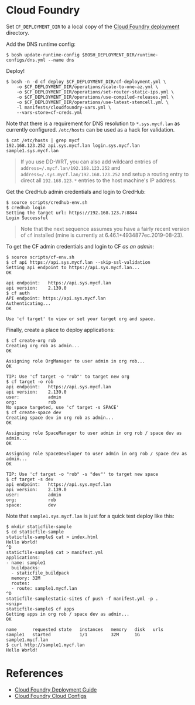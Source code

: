 # Cloud Foundry

Set `CF_DEPLOYMENT_DIR` to a local copy of the [Cloud Foundry deployment](https://github.com/cloudfoundry/cf-deployment/) directory.

Add the DNS runtime config:
```
$ bosh update-runtime-config $BOSH_DEPLOYMENT_DIR/runtime-configs/dns.yml --name dns
```

Deploy!
```
$ bosh -n -d cf deploy $CF_DEPLOYMENT_DIR/cf-deployment.yml \
    -o $CF_DEPLOYMENT_DIR/operations/scale-to-one-az.yml \
    -o $CF_DEPLOYMENT_DIR/operations/set-router-static-ips.yml \
    -o $CF_DEPLOYMENT_DIR/operations/use-compiled-releases.yml \
    -o $CF_DEPLOYMENT_DIR/operations/use-latest-stemcell.yml \
    -l manifests/cloudfoundry-vars.yml \
    --vars-store=cf-creds.yml
```

Note that there is a requirement for DNS resolution to `*.sys.mycf.lan` as currently configured. `/etc/hosts` can be used as a hack for validation.

```
$ cat /etc/hosts | grep mycf
192.168.123.252 api.sys.mycf.lan login.sys.mycf.lan sample1.sys.mycf.lan
```

> If you use DD-WRT, you can also add wildcard entries of `address=/.mycf.lan/192.168.123.252` and `address=/.sys.mycf.lan/192.168.123.252` and setup a routing entry to direct all `192.168.123.*` entries to the host machine's IP address.

Get the CredHub admin credentials and login to CredHub:
```
$ source scripts/credhub-env.sh
$ credhub login
Setting the target url: https://192.168.123.7:8844
Login Successful
```

> Note that the next sequence assumes you have a fairly recent version of `cf` installed (mine is currently at 
6.46.1+4934877ec.2019-08-23).

To get the CF admin credentials and login to CF _as an admin_:
```
$ source scripts/cf-env.sh
$ cf api https://api.sys.mycf.lan --skip-ssl-validation
Setting api endpoint to https://api.sys.mycf.lan...
OK

api endpoint:   https://api.sys.mycf.lan
api version:    2.139.0
$ cf auth
API endpoint: https://api.sys.mycf.lan
Authenticating...
OK

Use 'cf target' to view or set your target org and space.
```

Finally, create a place to deploy applications:
```
$ cf create-org rob
Creating org rob as admin...
OK

Assigning role OrgManager to user admin in org rob...
OK

TIP: Use 'cf target -o "rob"' to target new org
$ cf target -o rob
api endpoint:   https://api.sys.mycf.lan
api version:    2.139.0
user:           admin
org:            rob
No space targeted, use 'cf target -s SPACE'
$ cf create-space dev
Creating space dev in org rob as admin...
OK

Assigning role SpaceManager to user admin in org rob / space dev as admin...
OK

Assigning role SpaceDeveloper to user admin in org rob / space dev as admin...
OK

TIP: Use 'cf target -o "rob" -s "dev"' to target new space
$ cf target -s dev
api endpoint:   https://api.sys.mycf.lan
api version:    2.139.0
user:           admin
org:            rob
space:          dev
```

Note that `sample1.sys.mycf.lan` is just for a quick test deploy like this:
```
$ mkdir staticfile-sample
$ cd staticfile-sample
staticfile-sample$ cat > index.html
Hello World!
^D
staticfile-sample$ cat > manifest.yml
applications:
- name: sample1
  buildpacks:
  - staticfile_buildpack
  memory: 32M
  routes:
  - route: sample1.mycf.lan
^D
staticfile-samplestatic-site$ cf push -f manifest.yml -p .
<snip>
staticfile-sample$ cf apps
Getting apps in org rob / space dev as admin...
OK

name      requested state   instances   memory   disk   urls
sample1   started           1/1         32M      1G     sample1.mycf.lan
$ curl http://sample1.mycf.lan
Hello World!
```

# References

* [Cloud Foundry Deployment Guide](https://github.com/cloudfoundry/cf-deployment/blob/master/texts/deployment-guide.md)
* [Cloud Foundry Cloud Configs](https://github.com/cloudfoundry/cf-deployment/blob/master/texts/on-cloud-configs.md)
